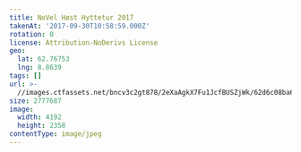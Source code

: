 ```yaml
---
title: NoVel Høst Hyttetur 2017
takenAt: '2017-09-30T10:58:59.000Z'
rotation: 0
license: Attribution-NoDerivs License
geo:
  lat: 62.76753
  lng: 8.8639
tags: []
url: >-
  //images.ctfassets.net/bncv3c2gt878/2eXaAgkX7Fu1JcfBUSZjWk/62d6c08ba6b0f12925cf3f7c76cd8153/novel-hst-hyttetur-2017_23585110238_o
size: 2777687
image:
  width: 4192
  height: 2358
contentType: image/jpeg
---
```


